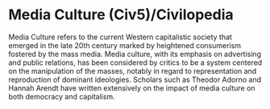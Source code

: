 # Media Culture (Civ5)/Civilopedia

Media Culture refers to the current Western capitalistic society that emerged in the late 20th century marked by heightened consumerism fostered by the mass media. Media culture, with its emphasis on advertising and public relations, has been considered by critics to be a system centered on the manipulation of the masses, notably in regard to representation and reproduction of dominant ideologies. Scholars such as Theodor Adorno and Hannah Arendt have written extensively on the impact of media culture on both democracy and capitalism.